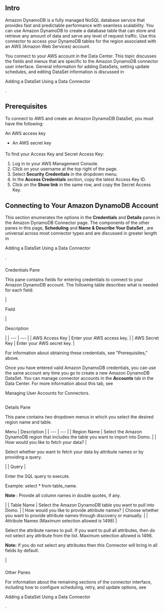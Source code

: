 

Intro
-------

Amazon DynamoDB is a fully managed NoSQL database service that provides fast and predictable performance with seamless scalability. You can use Amazon DynamoDB to create a database table that can store and retrieve any amount of data and serve any level of request traffic. Use this connector to access your DynamoDB tables for the region associated with an AWS (Amazon Web Services) account.


 You connect to your AWS account in the Data Center. This topic discusses the fields and menus that are specific to the Amazon DynamoDB connector user interface. General information for adding DataSets, setting update schedules, and editing DataSet information is discussed in

Adding a DataSet Using a Data Connector

.


 Prerequisites
---------------

To connect to AWS and create an Amazon DynamoDB DataSet, you must have the following:

 An AWS access key
* An AWS secret key


####
 To find your Access Key and Secret Access Key:


1. Log in to your AWS Management Console.
2. Click on your username at the top right of the page.
3. Select
 **Security Credentials**
 in the dropdown menu.
4. In the
 **Access Credentials**
 section, copy the latest Access Key ID.
5. Click on the
 **Show link**
 in the same row, and copy the Secret Access Key.

Connecting to Your Amazon DynamoDB Account
--------------------------------------------


 This section enumerates the options in the
 **Credentials**
 and
 **Details**
 panes in the Amazon DynamoDB Connector page. The components of the other panes in this page,
 **Scheduling**
 and
 **Name & Describe Your DataSet**
 , are universal across most connector types and are discussed in greater length in

Adding a DataSet Using a Data Connector

.


###

Credentials Pane


 This pane contains fields for entering credentials to connect to your Amazon DynamoDB account. The following table describes what is needed for each field:


|

Field

|

Description

|
| --- | --- |
|
 AWS Access Key
  |
 Enter your AWS access key.
  |
|
 AWS Secret Key
  |
 Enter your AWS secret key.
  |

For information about obtaining these credentials, see "Prerequisites," above.

Once you have entered valid Amazon DynamoDB credentials, you can use the same account any time you go to create a new Amazon DynamoDB DataSet. You can manage connector accounts in the
 **Accounts**
 tab in the Data Center. For more information about this tab, see

Managing User Accounts for Connectors.

##
 Details Pane

This pane contains two dropdown menus in which you select the desired region name and table.


 Menu
  |
 Description
  |
| --- | --- |
|
 Region Name
  |
 Select the Amazon DynamoDB region that includes the table you want to import into Domo.
  |
|
 How would you like to fetch your data?
  |

Select whether you want to fetch your data by attribute names or by providing a query.

|
|
 Query
  |

Enter the SQL query to execute.


 Example: select \* from table\_name.


**Note**
 : Provide all column names in double quotes, if any.

|
|
 Table Name
  |
 Select the Amazon DynamoDB table you want to pull into Domo.
  |
|
 How would you like to provide attribute names?
  |
 Choose whether you want to provide attribute names through discovery or manually.
  |
|
 Attribute Names (Maximum selection allowed is 1498)
  |

Select the attribute names to pull. If you want to pull all attributes, then do not select any attribute from the list. Maximum selection allowed is 1498.


**Note:**
 If you do not select any attributes then this Connector will bring in all fields by default.

|


###
 Other Panes

For information about the remaining sections of the connector interface, including how to configure scheduling, retry, and update options, see

Adding a DataSet Using a Data Connector

.

